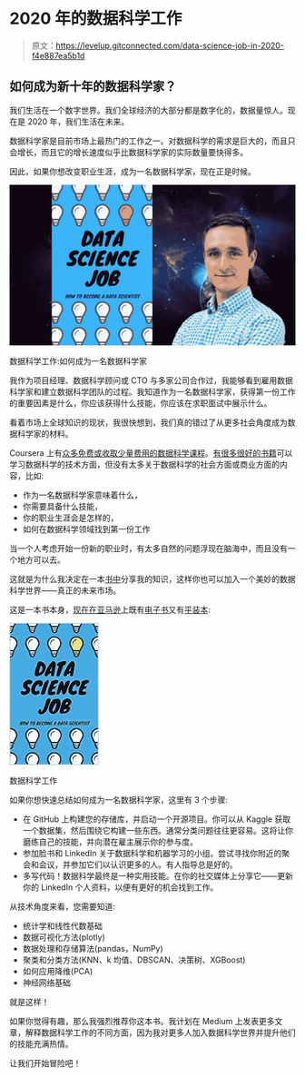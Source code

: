 # 2020 年的数据科学工作

> 原文：<https://levelup.gitconnected.com/data-science-job-in-2020-f4e887ea5b1d>

## 如何成为新十年的数据科学家？

我们生活在一个数字世界。我们全球经济的大部分都是数字化的，数据量惊人。现在是 2020 年，我们生活在未来。

数据科学家是目前市场上最热门的工作之一。对数据科学的需求是巨大的，而且只会增长，而且它的增长速度似乎比数据科学家的实际数量要快得多。

因此，如果你想改变职业生涯，成为一名数据科学家，现在正是时候。

![](img/1c21e406f74646113812b6f14778a425.png)

数据科学工作:如何成为一名数据科学家

我作为项目经理、数据科学顾问或 CTO 与多家公司合作过，我能够看到雇用数据科学家和建立数据科学团队的过程。我知道作为一名数据科学家，获得第一份工作的重要因素是什么，你应该获得什么技能，你应该在求职面试中展示什么。

看着市场上全球知识的现状，我很快想到，我们真的错过了从更多社会角度成为数据科学家的材料。

Coursera 上有[众多免费或收取少量费用的](https://www.youtube.com/channel/UCEq0oQsS-voRnSWbcviIDGA?sub_confirmation=1)[数据科学课程](https://towardsdatascience.com/best-data-science-courses-on-coursera-in-2020-f7de4ab414ff)。[有很多很好的书籍](https://towardsdatascience.com/data-science-books-you-should-read-in-2020-358f70e1d9b2)可以学习数据科学的技术方面，但没有太多关于数据科学的社会方面或商业方面的内容，比如:

*   作为一名数据科学家意味着什么，
*   你需要具备什么技能，
*   你的职业生涯会是怎样的，
*   如何在数据科学领域找到第一份工作

当一个人考虑开始一份新的职业时，有太多自然的问题浮现在脑海中，而且没有一个地方可以去。

这就是为什么我决定在一本[书中](https://amzn.to/31jXMAS)分享我的知识，这样你也可以加入一个美妙的数据科学世界——真正的未来市场。

这是一本书本身，[现在在亚马逊](https://amzn.to/31jXMAS)上既有[电子书](https://amzn.to/2Sg0Utz)又有[平装本](https://amzn.to/31jXMAS):

![](img/250fc508ecb136a2c1efc8bc8f0fff85.png)

数据科学工作

如果你想快速总结如何成为一名数据科学家，这里有 3 个步骤:

*   在 GitHub 上构建您的存储库，并启动一个开源项目。你可以从 Kaggle 获取一个数据集，然后围绕它构建一些东西。通常分类问题往往更容易。这将让你磨练自己的技能，并向潜在雇主展示你的参与度。
*   参加脸书和 LinkedIn 关于数据科学和机器学习的小组。尝试寻找你附近的聚会和会议，并参加它们以认识更多的人。有人指导总是好的。
*   多写代码！数据科学最终是一种实用技能。在你的社交媒体上分享它——更新你的 LinkedIn 个人资料，以便有更好的机会找到工作。

从技术角度来看，您需要知道:

*   统计学和线性代数基础
*   数据可视化方法(plotly)
*   数据处理和存储算法(pandas，NumPy)
*   聚类和分类方法(KNN、k 均值、DBSCAN、决策树、XGBoost)
*   如何应用降维(PCA)
*   神经网络基础

就是这样！

如果你觉得有趣，那么我强烈推荐你这本书。我计划在 Medium 上发表更多文章，解释数据科学工作的不同方面，因为我对更多人加入数据科学世界并提升他们的技能充满热情。

让我们开始冒险吧！